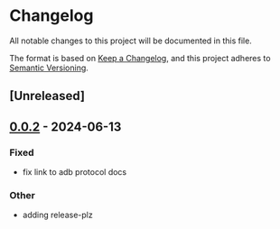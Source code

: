 # Changelog
All notable changes to this project will be documented in this file.

The format is based on [Keep a Changelog](https://keepachangelog.com/en/1.0.0/),
and this project adheres to [Semantic Versioning](https://semver.org/spec/v2.0.0.html).

## [Unreleased]

## [0.0.2](https://github.com/devicelink/adb-server-tokio/compare/v0.0.1...v0.0.2) - 2024-06-13

### Fixed
- fix link to adb protocol docs

### Other
- adding release-plz
